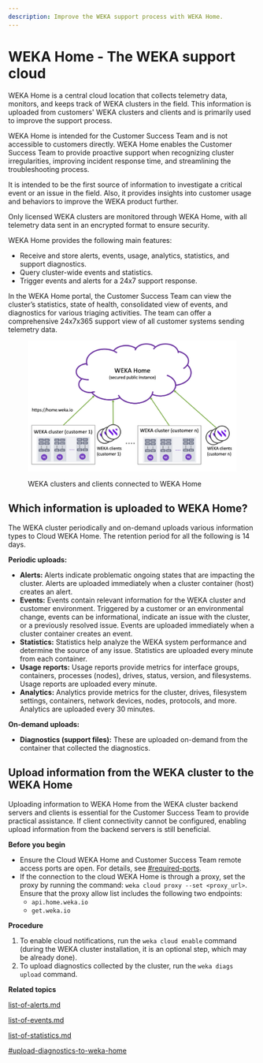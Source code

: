 ```yaml
---
description: Improve the WEKA support process with WEKA Home.
---
```


# WEKA Home - The WEKA support cloud

WEKA Home is a central cloud location that collects telemetry data, monitors, and keeps track of WEKA clusters in the field. This information is uploaded from customers' WEKA clusters and clients and is primarily used to improve the support process.

WEKA Home is intended for the Customer Success Team and is not accessible to customers directly. WEKA Home enables the Customer Success Team to provide proactive support when recognizing cluster irregularities, improving incident response time, and streamlining the troubleshooting process.

It is intended to be the first source of information to investigate a critical event or an issue in the field. Also, it provides insights into customer usage and behaviors to improve the WEKA product further.

Only licensed WEKA clusters are monitored through WEKA Home, with all telemetry data sent in an encrypted format to ensure security.&#x20;

WEKA Home provides the following main features:&#x20;

* Receive and store alerts, events, usage, analytics, statistics, and support diagnostics.
* Query cluster-wide events and statistics.
* Trigger events and alerts for a 24x7 support response.

In the WEKA Home portal, the Customer Success Team can view the cluster’s statistics, state of health, consolidated view of events, and diagnostics for various triaging activities. The team can offer a comprehensive 24x7x365 support view of all customer systems sending telemetry data.&#x20;

<figure><img src="../../.gitbook/assets/wekahome_overview.png" alt=""><figcaption><p>WEKA clusters and clients connected to WEKA Home</p></figcaption></figure>

## Which information is uploaded to WEKA Home?

The WEKA cluster periodically and on-demand uploads various information types to Cloud WEKA Home. The retention period for all the following is 14 days. &#x20;

**Periodic uploads:**

* **Alerts:** Alerts indicate problematic ongoing states that are impacting the cluster. Alerts are uploaded immediately when a cluster container (host) creates an alert.
* **Events:** Events contain relevant information for the WEKA cluster and customer environment. Triggered by a customer or an environmental change, events can be informational, indicate an issue with the cluster, or a previously resolved issue. Events are uploaded immediately when a cluster container creates an event.
* **Statistics:** Statistics help analyze the WEKA system performance and determine the source of any issue. Statistics are uploaded every minute from each container.
* **Usage reports:**  Usage reports provide metrics for interface groups, containers, processes (nodes), drives, status, version, and filesystems. Usage reports are uploaded every minute.
* **Analytics:** Analytics provide metrics for the cluster, drives, filesystem settings, containers, network devices, nodes, protocols, and more. Analytics are uploaded every 30 minutes.

**On-demand uploads:**

* **Diagnostics (support files):** These are uploaded on-demand from the container that collected the diagnostics.

## Upload information from the WEKA cluster to the WEKA Home

Uploading information to WEKA Home from the WEKA cluster backend servers and clients is essential for the Customer Success Team to provide practical assistance. If client connectivity cannot be configured, enabling upload information from the backend servers is still beneficial.

**Before you begin**

* Ensure the Cloud WEKA Home and Customer Success Team remote access ports are open. For details, see [#required-ports](../../planning-and-installation/prerequisites-and-compatibility.md#required-ports "mention").
* If the connection to the cloud WEKA Home is through a proxy, set the proxy by running the command: `weka cloud proxy --set <proxy_url>`.  Ensure that the proxy allow list includes the following two endpoints:
  * `api.home.weka.io`
  * `get.weka.io`

**Procedure**

1. To enable cloud notifications, run the `weka cloud enable` command (during the WEKA cluster installation, it is an optional step, which may be already done).
2. To upload diagnostics collected by the cluster, run the `weka diags upload` command.

**Related topics**

[list-of-alerts.md](../../operation-guide/alerts/list-of-alerts.md "mention")

[list-of-events.md](../../operation-guide/events/list-of-events.md "mention")

[list-of-statistics.md](../../operation-guide/statistics/list-of-statistics.md "mention")

[#upload-diagnostics-to-weka-home](../../support/diagnostics-management/diagnostics-utility.md#upload-diagnostics-to-weka-home "mention")
